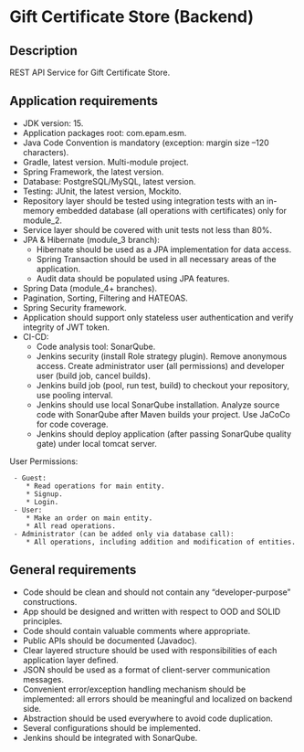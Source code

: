 # Gift Certificate Store (Backend)

## Description

REST API Service for Gift Certificate Store.

## Application requirements

* JDK version: 15.
* Application packages root: com.epam.esm.
* Java Code Convention is mandatory (exception: margin size –120 characters).
* Gradle, latest version. Multi-module project.
* Spring Framework, the latest version.
* Database: PostgreSQL/MySQL, latest version.
* Testing: JUnit, the latest version, Mockito.
* Repository layer should be tested using integration tests with an in-memory embedded database (all operations with certificates) only for module_2.
* Service layer should be covered with unit tests not less than 80%.
* JPA & Hibernate (module_3 branch):
    * Hibernate should be used as a JPA implementation for data access.
    * Spring Transaction should be used in all necessary areas of the application.
    * Audit data should be populated using JPA features.
* Spring Data (module_4+ branches).
* Pagination, Sorting, Filtering and HATEOAS.
* Spring Security framework.
* Application should support only stateless user authentication and verify integrity of JWT token.
* CI-CD:
    * Code analysis tool: SonarQube.
    * Jenkins security (install Role strategy plugin). Remove anonymous access. Create administrator user (all permissions) and developer user (build job, cancel builds).
    * Jenkins build job (pool, run test, build) to checkout your repository, use pooling interval.
    * Jenkins should use local SonarQube installation. Analyze source code with SonarQube after Maven builds your project. Use JaCoCo for code coverage.
    * Jenkins should deploy application (after passing SonarQube quality gate) under local tomcat server.

User Permissions:
```
 - Guest:
    * Read operations for main entity.
    * Signup.
    * Login.
 - User:
    * Make an order on main entity.
    * All read operations.
 - Administrator (can be added only via database call):
    * All operations, including addition and modification of entities.
```
## General requirements

* Code should be clean and should not contain any “developer-purpose” constructions.
* App should be designed and written with respect to OOD and SOLID principles.
* Code should contain valuable comments where appropriate.
* Public APIs should be documented (Javadoc).
* Clear layered structure should be used with responsibilities of each application layer defined.
* JSON should be used as a format of client-server communication messages.
* Convenient error/exception handling mechanism should be implemented: all errors should be meaningful and localized on backend side.
* Abstraction should be used everywhere to avoid code duplication.
* Several configurations should be implemented.
* Jenkins should be integrated with SonarQube.